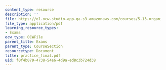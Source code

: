 ```yaml
---
content_type: resource
description: ''
file: https://ol-ocw-studio-app-qa.s3.amazonaws.com/courses/5-13-organic-chemistry-ii-fall-2003/f0f4b079473854e64d9aed8c3b724d38_practice_final.pdf
file_type: application/pdf
learning_resource_types:
- Exams
ocw_type: OCWFile
parent_title: Exams
parent_type: CourseSection
resourcetype: Document
title: practice_final.pdf
uid: f0f4b079-4738-54e6-4d9a-ed8c3b724d38
---
```

